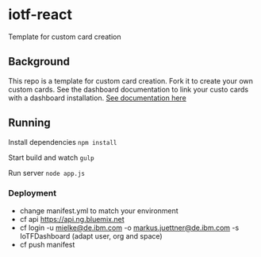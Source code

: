 # iotf-react
Template for custom card creation

## Background

This repo is a template for custom card creation. Fork it to create your own custom cards. See the dashboard documentation to link your custo cards with a dashboard installation. [See documentation here](https://pages.github.ibm.com/Watson-IoT/platform-ui-components/dashboard/ch1-develop/getting_started_hotplug.html)

## Running

Install dependencies
`npm install`

Start build and watch
`gulp`

Run server
`node app.js`

### Deployment

* change manifest.yml to match your environment
* cf api https://api.ng.bluemix.net
* cf login -u mielke@de.ibm.com -o markus.juettner@de.ibm.com -s IoTFDashboard (adapt user, org and space)
* cf push manifest
